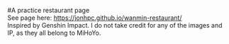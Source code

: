#A practice restaurant page
<br>
See page here: https://jonhpc.github.io/wanmin-restaurant/
<br>
Inspired by Genshin Impact. I do not take credit for any of the images and IP, as they all belong to MiHoYo. 
